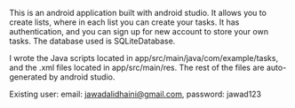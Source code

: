 This is an android application built with android studio.
It allows you to create lists, where in each list you can create your tasks.
It has authentication, and you can sign up for new account to store your own tasks.
The database used is SQLiteDatabase.

I wrote the Java scripts located in app/src/main/java/com/example/tasks, and the .xml files located in app/src/main/res.
The rest of the files are auto-generated by android studio.

Existing user: email: jawadalidhaini@gmail.com, password: jawad123
